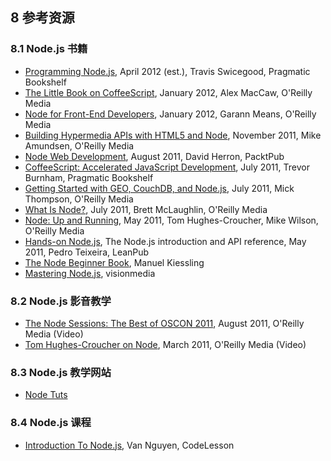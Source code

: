 ## 8 参考资源

### 8.1 Node.js 书籍

-   [Programming
    Node.js](http://shop.oreilly.com/product/9781934356890.do), April
    2012 (est.), Travis Swicegood, Pragmatic Bookshelf
-   [The Little Book on
    CoffeeScript](http://shop.oreilly.com/product/0636920024309.do),
    January 2012, Alex MacCaw, O'Reilly Media
-   [Node for Front-End
    Developers](http://shop.oreilly.com/product/0636920023258.do),
    January 2012, Garann Means, O'Reilly Media
-   [Building Hypermedia APIs with HTML5 and
    Node](http://shop.oreilly.com/product/0636920020530.do), November
    2011, Mike Amundsen, O'Reilly Media
-   [Node Web
    Development](http://www.packtpub.com/node-javascript-web-development/book),
    August 2011, David Herron, PacktPub
-   [CoffeeScript: Accelerated JavaScript
    Development](http://pragprog.com/book/tbcoffee/coffeescript), July
    2011, Trevor Burnham, Pragmatic Bookshelf
-   [Getting Started with GEO, CouchDB, and
    Node.js](http://shop.oreilly.com/product/0636920020806.do), July
    2011, Mick Thompson, O'Reilly Media
-   [What Is Node?](http://shop.oreilly.com/product/0636920021506.do),
    July 2011, Brett McLaughlin, O'Reilly Media
-   [Node: Up and
    Running](http://shop.oreilly.com/product/0636920015956.do), May
    2011, Tom Hughes-Croucher, Mike Wilson, O'Reilly Media
-   [Hands-on Node.js](http://nodetuts.com/handson-nodejs-book.html),
    The Node.js introduction and API reference, May 2011, Pedro
    Teixeira, LeanPub
-   [The Node Beginner Book](http://www.nodebeginner.org/), Manuel
    Kiessling
-   [Mastering Node.js](http://visionmedia.github.com/masteringnode/),
    visionmedia

### 8.2 Node.js 影音教学

-   [The Node Sessions: The Best of OSCON
    2011](http://shop.oreilly.com/product/0636920022183.do), August
    2011, O'Reilly Media (Video)
-   [Tom Hughes-Croucher on
    Node](http://shop.oreilly.com/product/0636920017080.do), March 2011,
    O'Reilly Media (Video)

### 8.3 Node.js 教学网站

-   [Node Tuts](http://nodetuts.com/)

### 8.4 Node.js 课程

-   [Introduction To
    Node.js](http://codelesson.com/courses/view/introduction-to-node-js),
    Van Nguyen, CodeLesson
